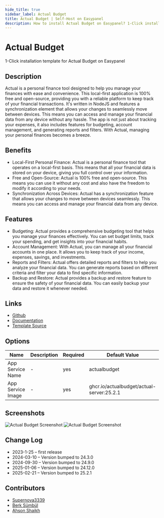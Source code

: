 ```yaml
---
hide_title: true
sidebar_label: Actual Budget
title: Actual Budget | Self-Host on Easypanel
description: How to install Actual Budget on Easypanel? 1-Click installation template for Actual Budget on Easypanel
---
```


<!-- generated -->

# Actual Budget

1-Click installation template for Actual Budget on Easypanel

## Description

Actual is a personal finance tool designed to help you manage your finances with ease and convenience. This local-first application is 100% free and open-source, providing you with a reliable platform to keep track of your financial transactions. It&#39;s written in NodeJS and features a synchronization element that allows your changes to seamlessly move between devices. This means you can access and manage your financial data from any device without any hassle. The app is not just about tracking your expenses, it also includes features for budgeting, account management, and generating reports and filters. With Actual, managing your personal finances becomes a breeze.

## Benefits

- Local-First Personal Finance: Actual is a personal finance tool that operates on a local-first basis. This means that all your financial data is stored on your device, giving you full control over your information.
- Free and Open-Source: Actual is 100% free and open-source. This means you can use it without any cost and also have the freedom to modify it according to your needs.
- Synchronization Across Devices: Actual has a synchronization feature that allows your changes to move between devices seamlessly. This means you can access and manage your financial data from any device.

## Features

- Budgeting: Actual provides a comprehensive budgeting tool that helps you manage your finances effectively. You can set budget limits, track your spending, and get insights into your financial habits.
- Account Management: With Actual, you can manage all your financial accounts in one place. It allows you to keep track of your income, expenses, savings, and investments.
- Reports and Filters: Actual offers detailed reports and filters to help you analyze your financial data. You can generate reports based on different criteria and filter your data to find specific information.
- Backup and Restore: Actual provides a backup and restore feature to ensure the safety of your financial data. You can easily backup your data and restore it whenever needed.

## Links

- [Github](https://github.com/actualbudget/actual)
- [Documentation](https://actualbudget.github.io/docs)
- [Template Source](https://github.com/easypanel-io/templates/tree/main/templates/actualbudget)

## Options

Name | Description | Required | Default Value
-|-|-|-
App Service Name | - | yes | actualbudget
App Service Image | - | yes | ghcr.io/actualbudget/actual-server:25.2.1

## Screenshots

![Actual Budget Screenshot](./assets/screenshot1.png)
![Actual Budget Screenshot](./assets/screenshot2.png)

## Change Log

- 2023-1-25 – first release
- 2024-03-10 – Version bumped to 24.3.0
- 2024-09-30 – Version bumped to 24.9.0
- 2025-01-06 – Version bumped to 24.12.0
- 2025-02-21 – Version bumped to 25.2.1

## Contributors

- [Supernova3339](https://github.com/Supernova3339)
- [Berk Sümbül](https://berksmbl.com)
- [Ahson Shaikh](https://github.com/MuhammadAhsanDonuts)
